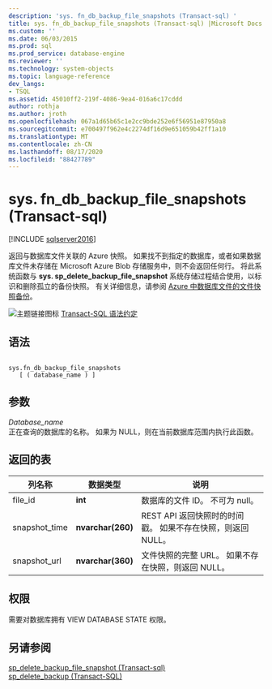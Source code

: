 ```yaml
---
description: 'sys. fn_db_backup_file_snapshots (Transact-sql) '
title: sys. fn_db_backup_file_snapshots (Transact-sql) |Microsoft Docs
ms.custom: ''
ms.date: 06/03/2015
ms.prod: sql
ms.prod_service: database-engine
ms.reviewer: ''
ms.technology: system-objects
ms.topic: language-reference
dev_langs:
- TSQL
ms.assetid: 45010ff2-219f-4086-9ea4-016a6c17cddd
author: rothja
ms.author: jroth
ms.openlocfilehash: 067a1d65b65c1e2cc9bde252e6f56951e87950a8
ms.sourcegitcommit: e700497f962e4c2274df16d9e651059b42ff1a10
ms.translationtype: MT
ms.contentlocale: zh-CN
ms.lasthandoff: 08/17/2020
ms.locfileid: "88427789"
---
```

# <a name="sysfn_db_backup_file_snapshots-transact-sql"></a>sys. fn_db_backup_file_snapshots (Transact-sql) 
[!INCLUDE [sqlserver2016](../../includes/applies-to-version/sqlserver2016.md)]

  返回与数据库文件关联的 Azure 快照。 如果找不到指定的数据库，或者如果数据库文件未存储在 Microsoft Azure Blob 存储服务中，则不会返回任何行。 将此系统函数与 **sys. sp_delete_backup_file_snapshot** 系统存储过程结合使用，以标识和删除孤立的备份快照。 有关详细信息，请参阅 [Azure 中数据库文件的文件快照备份](../../relational-databases/backup-restore/file-snapshot-backups-for-database-files-in-azure.md)。  
  
 ![主题链接图标](../../database-engine/configure-windows/media/topic-link.gif "“主题链接”图标") [Transact-SQL 语法约定](../../t-sql/language-elements/transact-sql-syntax-conventions-transact-sql.md)  
  
## <a name="syntax"></a>语法  
  
```  
  
sys.fn_db_backup_file_snapshots   
   [ ( database_name ) ]  
```  
  
## <a name="arguments"></a>参数  
 *Database_name*  
 正在查询的数据库的名称。 如果为 NULL，则在当前数据库范围内执行此函数。  
  
## <a name="table-returned"></a>返回的表  
  
|列名称|数据类型|说明|  
|-----------------|---------------|-----------------|  
|file_id|**int**|数据库的文件 ID。 不可为 null。|  
|snapshot_time|**nvarchar(260)**|REST API 返回快照时的时间戳。 如果不存在快照，则返回 NULL。|  
|snapshot_url|**nvarchar(360)**|文件快照的完整 URL。 如果不存在快照，则返回 NULL。|  
  
## <a name="permissions"></a>权限  
 需要对数据库拥有 VIEW DATABASE STATE 权限。  
  
## <a name="see-also"></a>另请参阅  
 [sp_delete_backup_file_snapshot &#40;Transact-sql&#41;](../../relational-databases/system-stored-procedures/snapshot-backup-sp-delete-backup-file-snapshot.md)   
 [sp_delete_backup (Transact-SQL)](../../relational-databases/system-stored-procedures/snapshot-backup-sp-delete-backup.md)  
  
  
